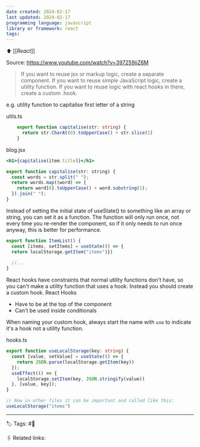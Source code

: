 ```yaml
---
date created: 2024-02-17
last updated: 2024-02-17
programming language: javascript
library or framework: react
tags:
---
```

⬆ [[_React_]]

Source: https://www.youtube.com/watch?v=397259iiZ6M

>If you want to reuse jsx or markup logic, create a separate component. 
  If you want to reuse simple JavaScript logic, create a utility function.
  If you want to reuse logic with react hooks in there, create a custom .hook.

e.g. utility function to capitalise first letter of a string

utils.ts
```typescript
	export function capitalise(str: string) {
	  return str.CharAt(0).toUpperCase() + str.slice(1)
	}
```

blog.jsx
```jsx
<h1>{capitalise(item.title)}</h1>
```
```js
export function capitalise(str: string) {
  const words = str.split(" ");
  return words.map((word) => { 
    return word[0].toUpperCase() + word.substring(1); 
  }).join(" ");
}																		
```

Instead of setting the initial state of useState() to something like an array or string, you can set it as a function. The function will only run once, not every time you re-render the component, so if it only needs to run once anyway, this is better for performance.
```jsx
export function ItemList() {
  const [items, setItems] = useState(() => {
  return localStorage.getItem("items")})
  
  //...
}
```

React hooks have constraints that normal utility functions don't have, so you can't make a utility function that uses a hook. Instead you should create a custom hook.
React Hooks
- Have to be at the top of the component
- Can't be used inside conditionals

When naming your custom hook, always start the name with `use` to indicate it's a hook not a utility function.

hooks.ts
```ts
export function useLocalStorage(key: string) {
  const [value, setValue] = useState(() => {
    return JSON.parse(localStorage.getItem(key))
  });
  useEffect(() => {
    localStorage.setItem(key, JSON.stringify(value))
  }, [value, key]);
}

// Now in other files it can be important and called like this:
useLocalStorage("items")
```

---
🏷 Tags: #🌱

🖇 Related links:


